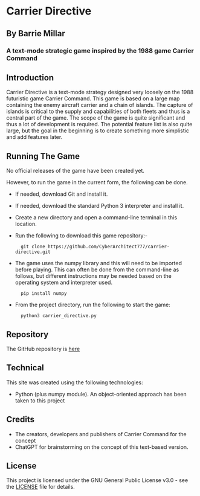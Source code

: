 
# Carrier Directive
## By Barrie Millar
### A text-mode strategic game inspired by the 1988 game Carrier Command

## Introduction

Carrier Directive is a text-mode strategy designed very loosely on the 1988 futuristic game Carrier Command. This game is based on a large map containing the enemy aircraft carrier and a chain of islands. The capture of islands is critical to the supply and capabilities of both fleets and thus is a central part of the game. The scope of the game is quite significant and thus a lot of development is required. The potential feature list is also quite large, but the goal in the beginning is to create something more simplistic and add features later.

## Running The Game

No official releases of the game have been created yet.

However, to run the game in the current form, the following can be done. 

- If needed, download Git and install it.
- If needed, download the standard Python 3 interpreter and install it.
- Create a new directory and open a command-line terminal in this location. 
- Run the following to download this game repository:-

        git clone https://github.com/CyberArchitect777/carrier-directive.git

- The game uses the numpy library and this will need to be imported before playing. This can often be done from the command-line as follows, but different instructions may be needed based on the operating system and interpreter used.

        pip install numpy

- From the project directory, run the following to start the game:

        python3 carrier_directive.py

## Repository

The GitHub repository is [here](https://github.com/CyberArchitect777/carrier-directive)

## Technical

This site was created using the following technologies:

- Python (plus numpy module). An object-oriented approach has been taken to this project

## Credits

- The creators, developers and publishers of Carrier Command for the concept
- ChatGPT for brainstorming on the concept of this text-based version.

## License

This project is licensed under the GNU General Public License v3.0 - see the [LICENSE](LICENSE) file for details.
